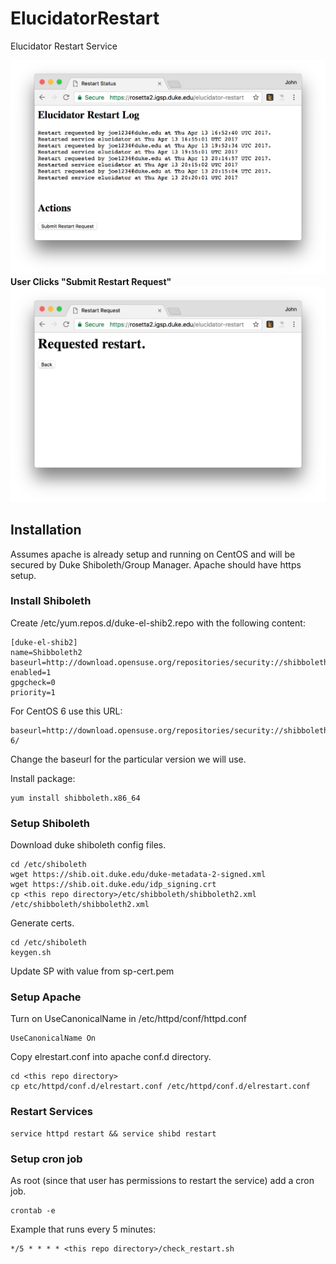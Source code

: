 # ElucidatorRestart
Elucidator Restart Service

![alt text](https://github.com/Duke-GCB/ElucidatorRestart/raw/master/docs/FirstScreen.png "First Screen")
__User Clicks "Submit Restart Request"__
![alt text](https://github.com/Duke-GCB/ElucidatorRestart/raw/master/docs/SecondScreen.png "Second Screen")


## Installation
Assumes apache is already setup and running on CentOS and will be secured by Duke Shiboleth/Group Manager.
Apache should have https setup. 

### Install Shiboleth
Create /etc/yum.repos.d/duke-el-shib2.repo with the following content:
```
[duke-el-shib2]
name=Shibboleth2
baseurl=http://download.opensuse.org/repositories/security://shibboleth/CentOS_5/
enabled=1
gpgcheck=0
priority=1
```
For CentOS 6 use this URL:
```
baseurl=http://download.opensuse.org/repositories/security://shibboleth/CentOS_CentOS-6/
```

Change the baseurl for the particular version we will use.

Install package:
```
yum install shibboleth.x86_64
```

### Setup Shiboleth
Download duke shiboleth config files.
```
cd /etc/shiboleth
wget https://shib.oit.duke.edu/duke-metadata-2-signed.xml
wget https://shib.oit.duke.edu/idp_signing.crt
cp <this repo directory>/etc/shibboleth/shibboleth2.xml /etc/shibboleth/shibboleth2.xml
```

Generate certs.
```
cd /etc/shiboleth
keygen.sh
```
Update SP with value from sp-cert.pem


### Setup Apache
Turn on UseCanonicalName in /etc/httpd/conf/httpd.conf
```
UseCanonicalName On
```

Copy elrestart.conf into apache conf.d directory.
```
cd <this repo directory>
cp etc/httpd/conf.d/elrestart.conf /etc/httpd/conf.d/elrestart.conf
```

### Restart Services
```
service httpd restart && service shibd restart
```

### Setup cron job
As root (since that user has permissions to restart the service) add a cron job.
```
crontab -e
```
Example that runs every 5 minutes:
```
*/5 * * * * <this repo directory>/check_restart.sh
```

